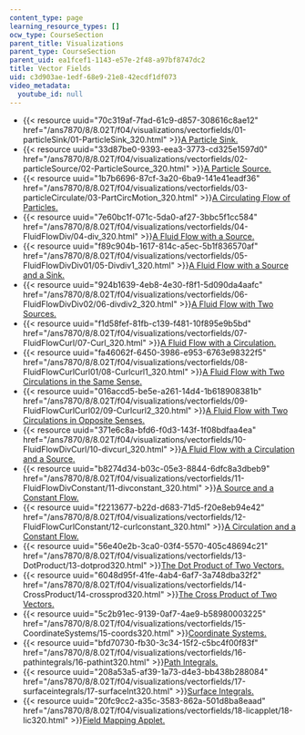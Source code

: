 ```yaml
---
content_type: page
learning_resource_types: []
ocw_type: CourseSection
parent_title: Visualizations
parent_type: CourseSection
parent_uid: ea1fcef1-1143-e57e-2f48-a97bf8747dc2
title: Vector Fields
uid: c3d903ae-1edf-68e9-21e8-42ecdf1df073
video_metadata:
  youtube_id: null
---
```


*   {{< resource uuid="70c319af-7fad-61c9-d857-308616c8ae12" href="/ans7870/8/8.02T/f04/visualizations/vectorfields/01-particleSink/01-ParticleSink_320.html" >}}[A Particle Sink.](/ans7870/8/8.02T/f04/visualizations/vectorfields/01-particleSink/01-ParticleSink_320.html)
*   {{< resource uuid="33d87be0-9393-eea3-3773-cd325e1597d0" href="/ans7870/8/8.02T/f04/visualizations/vectorfields/02-particleSource/02-ParticleSource_320.html" >}}[A Particle Source.](/ans7870/8/8.02T/f04/visualizations/vectorfields/02-particleSource/02-ParticleSource_320.html)
*   {{< resource uuid="1b7b6696-87cf-3a20-6ba9-141e41eadf36" href="/ans7870/8/8.02T/f04/visualizations/vectorfields/03-particleCirculate/03-PartCircMotion_320.html" >}}[A Circulating Flow of Particles.](/ans7870/8/8.02T/f04/visualizations/vectorfields/03-particleCirculate/03-PartCircMotion_320.html)
*   {{< resource uuid="7e60bc1f-071c-5da0-af27-3bbc5f1cc584" href="/ans7870/8/8.02T/f04/visualizations/vectorfields/04-FluidFlowDiv/04-div_320.html" >}}[A Fluid Flow with a Source.](/ans7870/8/8.02T/f04/visualizations/vectorfields/04-FluidFlowDiv/04-div_320.html)
*   {{< resource uuid="f89c904b-1617-814c-a5ec-5b1f836570af" href="/ans7870/8/8.02T/f04/visualizations/vectorfields/05-FluidFlowDivDiv01/05-Divdiv1_320.html" >}}[A Fluid Flow with a Source and a Sink.](/ans7870/8/8.02T/f04/visualizations/vectorfields/05-FluidFlowDivDiv01/05-Divdiv1_320.html)
*   {{< resource uuid="924b1639-4eb8-4e30-f8f1-5d090da4aafc" href="/ans7870/8/8.02T/f04/visualizations/vectorfields/06-FluidFlowDivDiv02/06-divdiv2_320.html" >}}[A Fluid Flow with Two Sources.](/ans7870/8/8.02T/f04/visualizations/vectorfields/06-FluidFlowDivDiv02/06-divdiv2_320.html)
*   {{< resource uuid="f1d58fef-81fb-c139-f481-10f895e9b5bd" href="/ans7870/8/8.02T/f04/visualizations/vectorfields/07-FluidFlowCurl/07-Curl_320.html" >}}[A Fluid Flow with a Circulation.](/ans7870/8/8.02T/f04/visualizations/vectorfields/07-FluidFlowCurl/07-Curl_320.html)
*   {{< resource uuid="fa46062f-6450-3986-e953-6763e98322f5" href="/ans7870/8/8.02T/f04/visualizations/vectorfields/08-FluidFlowCurlCurl01/08-Curlcurl1_320.html" >}}[A Fluid Flow with Two Circulations in the Same Sense.](/ans7870/8/8.02T/f04/visualizations/vectorfields/08-FluidFlowCurlCurl01/08-Curlcurl1_320.html)
*   {{< resource uuid="016accd5-be5e-a261-14d4-1b618908381b" href="/ans7870/8/8.02T/f04/visualizations/vectorfields/09-FluidFlowCurlCurl02/09-Curlcurl2_320.html" >}}[A Fluid Flow with Two Circulations in Opposite Senses.](/ans7870/8/8.02T/f04/visualizations/vectorfields/09-FluidFlowCurlCurl02/09-Curlcurl2_320.html)
*   {{< resource uuid="371e6c8a-bfd6-f0d3-143f-1f08bdfaa4ea" href="/ans7870/8/8.02T/f04/visualizations/vectorfields/10-FluidFlowDivCurl/10-divcurl_320.html" >}}[A Fluid Flow with a Circulation and a Source.](/ans7870/8/8.02T/f04/visualizations/vectorfields/10-FluidFlowDivCurl/10-divcurl_320.html)
*   {{< resource uuid="b8274d34-b03c-05e3-8844-6dfc8a3dbeb9" href="/ans7870/8/8.02T/f04/visualizations/vectorfields/11-FluidFlowDivConstant/11-divconstant_320.html" >}}[A Source and a Constant Flow.](/ans7870/8/8.02T/f04/visualizations/vectorfields/11-FluidFlowDivConstant/11-divconstant_320.html)
*   {{< resource uuid="f2213677-b22d-d683-71d5-f20e8eb94e42" href="/ans7870/8/8.02T/f04/visualizations/vectorfields/12-FluidFlowCurlConstant/12-curlconstant_320.html" >}}[A Circulation and a Constant Flow.](/ans7870/8/8.02T/f04/visualizations/vectorfields/12-FluidFlowCurlConstant/12-curlconstant_320.html)
*   {{< resource uuid="56e40e2b-3ca0-03f4-5570-405c48694c21" href="/ans7870/8/8.02T/f04/visualizations/vectorfields/13-DotProduct/13-dotprod320.html" >}}[The Dot Product of Two Vectors.](/ans7870/8/8.02T/f04/visualizations/vectorfields/13-DotProduct/13-dotprod320.html)
*   {{< resource uuid="6048d95f-41fe-4ab4-6af7-3a748dba32f2" href="/ans7870/8/8.02T/f04/visualizations/vectorfields/14-CrossProduct/14-crossprod320.html" >}}[The Cross Product of Two Vectors.](/ans7870/8/8.02T/f04/visualizations/vectorfields/14-CrossProduct/14-crossprod320.html)
*   {{< resource uuid="5c2b91ec-9139-0af7-4ae9-b58980003225" href="/ans7870/8/8.02T/f04/visualizations/vectorfields/15-CoordinateSystems/15-coords320.html" >}}[Coordinate Systems.](/ans7870/8/8.02T/f04/visualizations/vectorfields/15-CoordinateSystems/15-coords320.html)
*   {{< resource uuid="bfd70730-fb30-3c34-15f2-c5bc4f00f83f" href="/ans7870/8/8.02T/f04/visualizations/vectorfields/16-pathintegrals/16-pathint320.html" >}}[Path Integrals.](/ans7870/8/8.02T/f04/visualizations/vectorfields/16-pathintegrals/16-pathint320.html)
*   {{< resource uuid="208a53a5-af39-1a73-d4e3-bb438b288084" href="/ans7870/8/8.02T/f04/visualizations/vectorfields/17-surfaceintegrals/17-surfaceInt320.html" >}}[Surface Integrals.](/ans7870/8/8.02T/f04/visualizations/vectorfields/17-surfaceintegrals/17-surfaceInt320.html)
*   {{< resource uuid="20fc9cc2-a35c-3583-862a-501d8ba8eaad" href="/ans7870/8/8.02T/f04/visualizations/vectorfields/18-licapplet/18-lic320.html" >}}[Field Mapping Applet.](/ans7870/8/8.02T/f04/visualizations/vectorfields/18-licapplet/18-lic320.html)